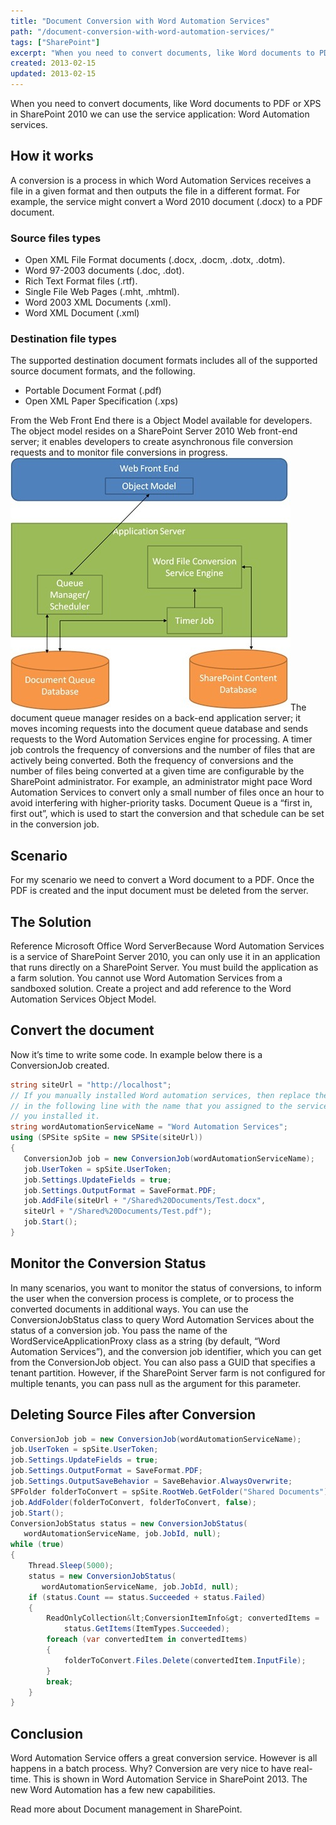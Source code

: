 ```yaml
---
title: "Document Conversion with Word Automation Services"
path: "/document-conversion-with-word-automation-services/"
tags: ["SharePoint"]
excerpt: "When you need to convert documents, like Word documents to PDF or XPS in SharePoint 2010 we can use the service application: Word Automation services."
created: 2013-02-15
updated: 2013-02-15
---
```


When you need to convert documents, like Word documents to PDF or XPS in SharePoint 2010 we can use the service application: Word Automation services.

## How it works

A conversion is a process in which Word Automation Services receives a file in a given format and then outputs the file in a different format. For example, the service might convert a Word 2010 document (.docx) to a PDF document.

### Source files types

* Open XML File Format documents (.docx, .docm, .dotx, .dotm).
* Word 97-2003 documents (.doc, .dot).
* Rich Text Format files (.rtf).
* Single File Web Pages (.mht, .mhtml).
* Word 2003 XML Documents (.xml).
* Word XML Document (.xml)

### Destination file types

The supported destination document formats includes all of the supported source document formats, and the following.

* Portable Document Format (.pdf)
* Open XML Paper Specification (.xps)

From the Web Front End there is a Object Model available for developers. The object model resides on a SharePoint Server 2010 Web front-end server; it enables developers to create asynchronous file conversion requests and to monitor file conversions in progress. ![Word Automation Service Application Architecture](./WordAutomationArchitecture.jpg)The document queue manager resides on a back-end application server; it moves incoming requests into the document queue database and sends requests to the Word Automation Services engine for processing. A timer job controls the frequency of conversions and the number of files that are actively being converted. Both the frequency of conversions and the number of files being converted at a given time are configurable by the SharePoint administrator. For example, an administrator might pace Word Automation Services to convert only a small number of files once an hour to avoid interfering with higher-priority tasks. Document Queue is a “first in, first out”, which is used to start the conversion and that schedule can be set in the conversion job.

## Scenario

For my scenario we need to convert a Word document to a PDF. Once the PDF is created and the input document must be deleted from the server.

## The Solution

Reference Microsoft Office Word ServerBecause Word Automation Services is a service of SharePoint Server 2010, you can only use it in an application that runs directly on a SharePoint Server. You must build the application as a farm solution. You cannot use Word Automation Services from a sandboxed solution. Create a project and add reference to the Word Automation Services Object Model.

## Convert the document

Now it’s time to write some code. In example below there is a ConversionJob created.

```csharp
string siteUrl = "http://localhost";
// If you manually installed Word automation services, then replace the name
// in the following line with the name that you assigned to the service when
// you installed it.
string wordAutomationServiceName = "Word Automation Services";
using (SPSite spSite = new SPSite(siteUrl))
{
   ConversionJob job = new ConversionJob(wordAutomationServiceName);
   job.UserToken = spSite.UserToken;
   job.Settings.UpdateFields = true;
   job.Settings.OutputFormat = SaveFormat.PDF;
   job.AddFile(siteUrl + "/Shared%20Documents/Test.docx",
   siteUrl + "/Shared%20Documents/Test.pdf");
   job.Start();
}
```

## Monitor the Conversion Status

In many scenarios, you want to monitor the status of conversions, to inform the user when the conversion process is complete, or to process the converted documents in additional ways. You can use the ConversionJobStatus class to query Word Automation Services about the status of a conversion job. You pass the name of the WordServiceApplicationProxy class as a string (by default, “Word Automation Services”), and the conversion job identifier, which you can get from the ConversionJob object. You can also pass a GUID that specifies a tenant partition. However, if the SharePoint Server farm is not configured for multiple tenants, you can pass null as the argument for this parameter.

## Deleting Source Files after Conversion

```csharp
ConversionJob job = new ConversionJob(wordAutomationServiceName);
job.UserToken = spSite.UserToken;
job.Settings.UpdateFields = true;
job.Settings.OutputFormat = SaveFormat.PDF;
job.Settings.OutputSaveBehavior = SaveBehavior.AlwaysOverwrite;
SPFolder folderToConvert = spSite.RootWeb.GetFolder("Shared Documents");
job.AddFolder(folderToConvert, folderToConvert, false);
job.Start();
ConversionJobStatus status = new ConversionJobStatus(
   wordAutomationServiceName, job.JobId, null);
while (true)
{
    Thread.Sleep(5000);
    status = new ConversionJobStatus(
       wordAutomationServiceName, job.JobId, null);
    if (status.Count == status.Succeeded + status.Failed)
    {
        ReadOnlyCollection&lt;ConversionItemInfo&gt; convertedItems =
            status.GetItems(ItemTypes.Succeeded);
        foreach (var convertedItem in convertedItems)
        {
            folderToConvert.Files.Delete(convertedItem.InputFile);
        }
        break;
    }
}
```

## Conclusion

Word Automation Service offers a great conversion service. However is all happens in a batch process. Why? Conversion are very nice to have real-time. This is shown in Word Automation Service in SharePoint 2013. The new Word Automation has a few new capabilities.

Read more about Document management in SharePoint.

